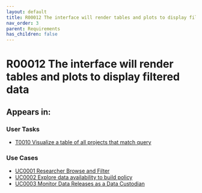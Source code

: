 ```yaml
---
layout: default
title: R00012 The interface will render tables and plots to display filtered data
nav_order: 3
parent: Requirements
has_children: false
---
```


# R00012 The interface will render tables and plots to display filtered data

## Appears in:


### User Tasks

-   [T0010 Visualize a table of all projects that match query](../user-tasks/t0010-visualize-a-table-of-all-projects-that-match-query.md)


### Use Cases

-   [UC0001 Researcher Browse and Filter](../use-cases/uc0001-researcher-browse-and-filter.md)
-   [UC0002 Explore data availability to build policy](../use-cases/uc0002-explore-data-availability-to-build-policy.md)
-   [UC0003 Monitor Data Releases as a Data Custodian](../use-cases/uc0003-monitor-data-releases-as-a-data-custodian.md)
